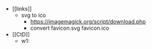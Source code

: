 - [[links]]
	- svg to ico
		- https://imagemagick.org/script/download.php
		- convert favicon.svg favicon.ico
- [[CtD]]
	- w1: